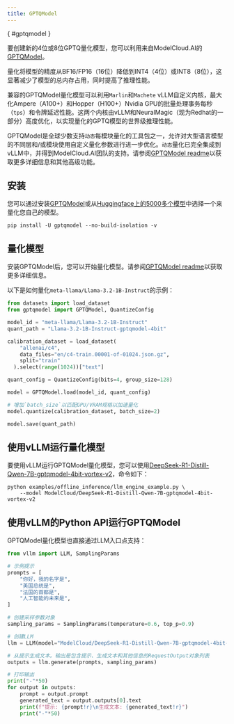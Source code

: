 ```yaml
---
title: GPTQModel
---
```

[](){ #gptqmodel }

要创建新的4位或8位GPTQ量化模型，您可以利用来自ModelCloud.AI的[GPTQModel](https://github.com/ModelCloud/GPTQModel)。

量化将模型的精度从BF16/FP16（16位）降低到INT4（4位）或INT8（8位），这显著减少了模型的总内存占用，同时提高了推理性能。

兼容的GPTQModel量化模型可以利用`Marlin`和`Machete` vLLM自定义内核，最大化Ampere（A100+）和Hopper（H100+）Nvidia GPU的批量处理事务每秒（`tps`）和令牌延迟性能。这两个内核由vLLM和NeuralMagic（现为Redhat的一部分）高度优化，以实现量化的GPTQ模型的世界级推理性能。

GPTQModel是全球少数支持`动态`每模块量化的工具包之一，允许对大型语言模型的不同层和/或模块使用自定义量化参数进行进一步优化。`动态`量化已完全集成到vLLM中，并得到ModelCloud.AI团队的支持。请参阅[GPTQModel readme](https://github.com/ModelCloud/GPTQModel?tab=readme-ov-file#dynamic-quantization-per-module-quantizeconfig-override)以获取更多详细信息和其他高级功能。

## 安装

您可以通过安装[GPTQModel](https://github.com/ModelCloud/GPTQModel)或从[Huggingface上的5000多个模型](https://huggingface.co/models?search=gptq)中选择一个来量化您自己的模型。

```console
pip install -U gptqmodel --no-build-isolation -v
```

## 量化模型

安装GPTQModel后，您可以开始量化模型。请参阅[GPTQModel readme](https://github.com/ModelCloud/GPTQModel/?tab=readme-ov-file#quantization)以获取更多详细信息。

以下是如何量化`meta-llama/Llama-3.2-1B-Instruct`的示例：

```python
from datasets import load_dataset
from gptqmodel import GPTQModel, QuantizeConfig

model_id = "meta-llama/Llama-3.2-1B-Instruct"
quant_path = "Llama-3.2-1B-Instruct-gptqmodel-4bit"

calibration_dataset = load_dataset(
    "allenai/c4",
    data_files="en/c4-train.00001-of-01024.json.gz",
    split="train"
  ).select(range(1024))["text"]

quant_config = QuantizeConfig(bits=4, group_size=128)

model = GPTQModel.load(model_id, quant_config)

# 增加`batch_size`以匹配GPU/VRAM规格以加速量化
model.quantize(calibration_dataset, batch_size=2)

model.save(quant_path)
```

## 使用vLLM运行量化模型

要使用vLLM运行GPTQModel量化模型，您可以使用[DeepSeek-R1-Distill-Qwen-7B-gptqmodel-4bit-vortex-v2](https://huggingface.co/ModelCloud/DeepSeek-R1-Distill-Qwen-7B-gptqmodel-4bit-vortex-v2)，命令如下：

```console
python examples/offline_inference/llm_engine_example.py \
    --model ModelCloud/DeepSeek-R1-Distill-Qwen-7B-gptqmodel-4bit-vortex-v2
```

## 使用vLLM的Python API运行GPTQModel

GPTQModel量化模型也直接通过LLM入口点支持：

```python
from vllm import LLM, SamplingParams

# 示例提示
prompts = [
    "你好，我的名字是",
    "美国总统是",
    "法国的首都是",
    "人工智能的未来是",
]

# 创建采样参数对象
sampling_params = SamplingParams(temperature=0.6, top_p=0.9)

# 创建LLM
llm = LLM(model="ModelCloud/DeepSeek-R1-Distill-Qwen-7B-gptqmodel-4bit-vortex-v2")

# 从提示生成文本。输出是包含提示、生成文本和其他信息的RequestOutput对象列表
outputs = llm.generate(prompts, sampling_params)

# 打印输出
print("-"*50)
for output in outputs:
    prompt = output.prompt
    generated_text = output.outputs[0].text
    print(f"提示: {prompt!r}\n生成文本: {generated_text!r}")
    print("-"*50)
```